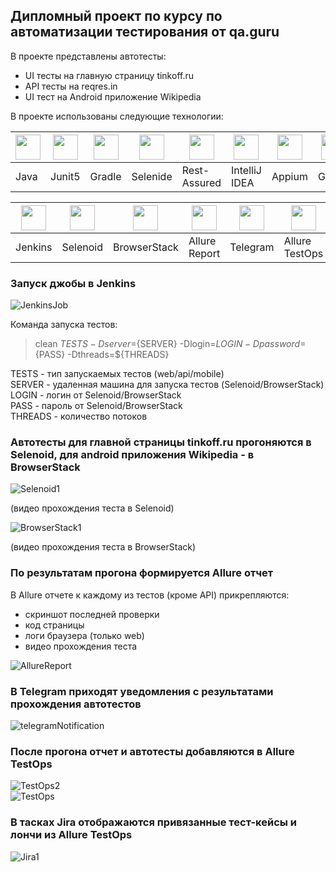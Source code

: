 ## Дипломный проект по курсу по автоматизации тестирования от qa.guru  
В проекте представлены автотесты:  
* UI тесты на главную страницу tinkoff.ru
* API тесты на reqres.in
* UI тест на Android приложение Wikipedia  
  
В проекте использованы следующие технологии:  
    
  <img src="images/logo/JAVA.svg" width="40" height="40"> | <img src="images/logo/Junit5.svg" width="40" height="40"> | <img src="images/logo/Gradle.svg" width="40" height="40"> | <img src="images/logo/Selenide.svg" width="40" height="40"> | <img src="images/logo/Rest-Assured.svg" width="40" height="40"> | <img src="images/logo/Intelij_IDEA.svg" width="40" height="40"> | <img src="images/logo/Appium.svg" width="40" height="40"> | <img src="images/logo/GitHub.svg" width="40" height="40">
  --- | --- | --- | --- | --- | --- | --- | ---
  Java | Junit5 | Gradle | Selenide | Rest-Assured | IntelliJ IDEA | Appium | Github
      
  <img src="images/logo/Jenkins.svg" width="40" height="40"> | <img src="images/logo/Selenoid.svg" width="40" height="40"> | <img src="images/logo/Browserstack.svg" width="40" height="40"> | <img src="images/logo/Allure Report.svg" width="40" height="40"> | <img src="images/logo/Telegram.svg" width="40" height="40"> | <img src="images/logo/Allure TestOps.svg" width="40" height="40"> | <img src="images/logo/Jira.svg" width="40" height="40">
  --- | --- | --- | --- | --- | --- | --- 
  Jenkins | Selenoid | BrowserStack | Allure Report | Telegram | Allure TestOps | Atlassian Jira
  
### Запуск джобы в Jenkins  
  
![JenkinsJob](/images/JenkinsJob.jpg)  
  
Команда запуска тестов:  
> clean ${TESTS} -Dserver=${SERVER} -Dlogin=${LOGIN} -Dpassword=${PASS} -Dthreads=${THREADS}  

TESTS - тип запускаемых тестов (web/api/mobile)  
SERVER - удаленная машина для запуска тестов (Selenoid/BrowserStack)  
LOGIN - логин от Selenoid/BrowserStack  
PASS - пароль от Selenoid/BrowserStack  
THREADS - количество потоков

### Автотесты для главной страницы tinkoff.ru прогоняются в Selenoid, для android приложения Wikipedia - в BrowserStack  
  
![Selenoid1](/images/Selenoid1.gif)  
  
(видео прохождения теста в Selenoid)  
  
![BrowserStack1](/images/BrowserStack1.gif)  
  
(видео прохождения теста в BrowserStack)  
### По результатам прогона формируется Allure отчет  
В Allure отчете к каждому из тестов (кроме API) прикрепляются:
* скриншот последней проверки
* код страницы
* логи браузера (только web)
* видео прохождения теста  
  
![AllureReport](/images/AllureReport.jpg)  


### В Telegram приходят уведомления с результатами прохождения автотестов  
  
![telegramNotification](/images/telegramNotification.jpg)
  
### После прогона отчет и автотесты добавляются в Allure TestOps  
  
![TestOps2](/images/TestOps2.jpg)  
![TestOps](/images/TestOps.jpg) 
   
### В тасках Jira отображаются привязанные тест-кейсы и лончи из Allure TestOps  
![Jira1](/images/Jira1.jpg) 
